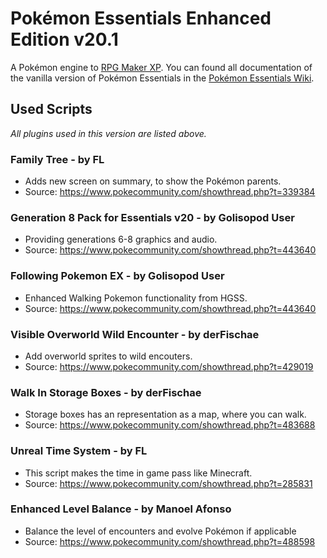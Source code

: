 # Pokémon Essentials Enhanced Edition v20.1
A Pokémon engine to [RPG Maker XP](https://store.steampowered.com/app/235900/RPG_Maker_XP/). You can found all documentation of the vanilla version of Pokémon Essentials in the [Pokémon Essentials Wiki](https://essentialsdocs.fandom.com/wiki/Essentials_Docs_Wiki).

## Used Scripts

_All plugins used in this version are listed above._

### Family Tree - by FL
* Adds new screen on summary, to show the Pokémon parents.
* Source: https://www.pokecommunity.com/showthread.php?t=339384

### Generation 8 Pack for Essentials v20 - by Golisopod User
* Providing generations 6-8 graphics and audio.
* Source: https://www.pokecommunity.com/showthread.php?t=443640 

### Following Pokemon EX - by Golisopod User
* Enhanced Walking Pokemon functionality from HGSS.
* Source: https://www.pokecommunity.com/showthread.php?t=443640

### Visible Overworld Wild Encounter - by derFischae
* Add overworld sprites to wild encouters.
* Source: https://www.pokecommunity.com/showthread.php?t=429019

### Walk In Storage Boxes - by derFischae
* Storage boxes has an representation as a map, where you can walk.
* Source: https://www.pokecommunity.com/showthread.php?t=483688

### Unreal Time System - by FL
* This script makes the time in game pass like Minecraft.
* Source: https://www.pokecommunity.com/showthread.php?t=285831

### Enhanced Level Balance - by Manoel Afonso
* Balance the level of encounters and evolve Pokémon if applicable
* Source: https://www.pokecommunity.com/showthread.php?t=488598